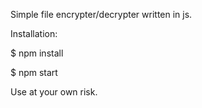 Simple file encrypter/decrypter written in js.

Installation:

$ npm install

$ npm start

Use at your own risk.
